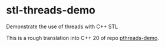 # stl-threads-demo
Demonstrate the use of threads with C++ STL

This is a rough translation into C++ 20 of repo [pthreads-demo](https://github.com/danmoinescu/pthreads-demo).
